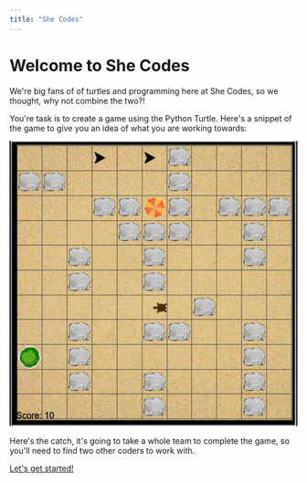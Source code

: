 ```yaml
---
title: "She Codes"
---
```


# Welcome to She Codes

We're big fans of of turtles and programming here at She Codes, so we thought, why not combine the two?!

You're task is to create a game using the Python Turtle. Here's a snippet of the game to give you an idea of what you are working towards:

![](images/preview.gif)

Here's the catch, it's going to take a whole team to complete the game, so you'll need to find two other coders to work with.

[Let\'s get started!](../../introduction/)

